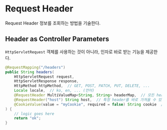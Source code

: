 # Request Header
Request Header 정보를 조회하는 방법을 기술한다.

## Header as Controller Parameters
`HttpServletRequest` 객체를 사용하는 것이 아니라, 인자로 바로 받는 기능을 제공한다.

```java
@RequestMapping("/headers")
public String headers(
    HttpServletRequest request,
    HttpServletResponse response,
    HttpMethod httpMethod,  // GET, POST, PATCH, PUT, DELETE, ...
    Locale locale,  // ko, en, ... (언어)
    @RequestHeader MultiValueMap<String, String> headerMap,  // 모든 header 정보를 담은 Map. MultiValueMap은 하나의 key에 여러 value가 대응 가능.
    @RequestHeader("host") String host,  // 특정 header를 바로 가져올 수 있다.
    @CookieValue(value = "myCookie", required = false) String cookie  // cookie를 가져오는 방법.
) {
    // logic goes here
    return "ok";
}
```
